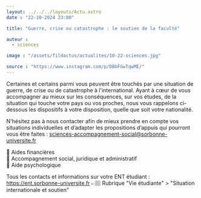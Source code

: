 ```yaml
---
layout: ../../../layouts/Actu.astro
date : "22-10-2024 23:00"

title: "Guerre, crise ou catastrophe : le soutien de la faculté"

auteur :
  - sciences

image : "/assets/fildactus/actualites/10-22-sciences.jpg"

source : "https://www.instagram.com/p/DBbFGwTqwME/"
---
```


Certaines et certains parmi vous peuvent être touchés par une situation de guerre, de crise ou de catastrophe à l'international. Ayant à cœur de vous accompagner au mieux sur les conséquences, sur vos études, de la situation qui touche votre pays ou vos proches, nous vous rappelons ci-dessous les dispositifs à votre disposition, quelle que soit votre nationalité.

N'hésitez pas à nous contacter afin de mieux prendre en compte vos situations individuelles et d’adapter les propositions d’appuis qui pourront vous être faites : sciences-accompagnement-social@sorbonne-universite.fr

🔹 Aides financières  
🔹 Accompagnement social, juridique et administratif  
🔹 Aide psychologique

Tous les contacts et informations sur votre ENT étudiant : https://ent.sorbonne-universite.fr 👉🏽 Rubrique "Vie étudiante" > "Situation internationale et soutien"
